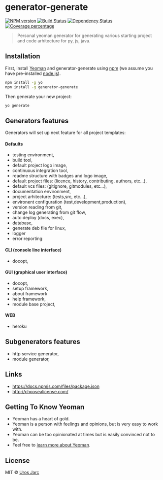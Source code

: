 # generator-generate
[![NPM version][npm-image]][npm-url] [![Build Status][travis-image]][travis-url] [![Dependency Status][daviddm-image]][daviddm-url] [![Coverage percentage][coveralls-image]][coveralls-url]
> Personal yeoman generator for generating various starting project and code arhitecture for py, js, java.

## Installation

First, install [Yeoman](http://yeoman.io) and generator-generate using [npm](https://www.npmjs.com/) (we assume you have pre-installed [node.js](https://nodejs.org/)).

```bash
npm install -g yo
npm install -g generator-generate
```

Then generate your new project:

```bash
yo generate
```

## Generators features

Generators will set up next feature for all project templates:

#### Defaults

 * testing environment,
 * build tool,
 * default project logo image,
 * continuous integration tool,
 * readme structure with badges and logo image,
 * default project files: (licence, history, contributing, authors, etc...),
 * default vcs files: (gitignore, gitmodules, etc...),
 * documentation environment,
 * project arhitecture: (tests,src, etc...),
 * environent configuration (test,development,production),
 * version reading from git,
 * change log generating from git flow,
 * auto deploy (docs, exec),
 * database,
 * generate deb file for linux,
 * logger
 * error reporting
 
#### CLI (console line interface)

 * docopt,
 
#### GUI (graphical user interface)

 * docopt,
 * setup framework,
 * about framework
 * help framework,
 * module base project,
 
#### WEB

 * heroku
 
## Subgenerators features

 * http service generator,
 * module generator,
 
## Links

 * https://docs.npmjs.com/files/package.json
 * http://choosealicense.com/

## Getting To Know Yeoman

 * Yeoman has a heart of gold.
 * Yeoman is a person with feelings and opinions, but is very easy to work with.
 * Yeoman can be too opinionated at times but is easily convinced not to be.
 * Feel free to [learn more about Yeoman](http://yeoman.io/).

## License

MIT © [Uros Jarc](https://github.com/urosjarc)


[npm-image]: https://badge.fury.io/js/generator-generate.svg
[npm-url]: https://npmjs.org/package/generator-generate
[travis-image]: https://travis-ci.org/urosjarc/generator-generate.svg?branch=master
[travis-url]: https://travis-ci.org/urosjarc/generator-generate
[daviddm-image]: https://david-dm.org/urosjarc/generator-generate.svg?theme=shields.io
[daviddm-url]: https://david-dm.org/urosjarc/generator-generate
[coveralls-image]: https://coveralls.io/repos/urosjarc/generator-generate/badge.svg
[coveralls-url]: https://coveralls.io/r/urosjarc/generator-generate
